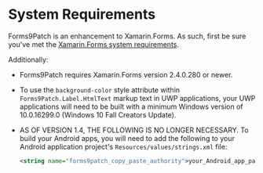 # System Requirements

Forms9Patch is an enhancement to Xamarin.Forms.  As such, first be sure you've met the [Xamarin.Forms system requirements](https://developer.xamarin.com/guides/cross-platform/getting_started/requirements/).

Additionally:

- Forms9Patch requires Xamarin.Forms version 2.4.0.280 or newer.
- To use the `background-color` style attribute within `Forms9Patch.Label.HtmlText` markup text in UWP applications, your UWP applications will need to be built with a minimum Windows version of 10.0.16299.0 (Windows 10 Fall Creators Update).
- AS OF VERSION 1.4, THE FOLLOWING IS NO LONGER NECESSARY. To build your Android apps, you will need to add the following to your Android application project's `Resources/values/strings.xml` file:

   ```xml
   <string name="forms9patch_copy_paste_authority">your_Android_app_package_name_here.f9pcopypaste</string>
   ```
